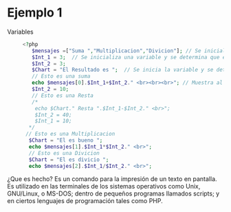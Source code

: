 # Ejemplo 1

Variables
```php
     <?php
        $mensajes =["Suma ","Multiplicacion","Divicion"]; // Se inicializa la variable y se determina que es un array al colocar el contenido dentro de "[]"
        $Int_1 = 3;  // Se inicializa una variable y se determina que es del tipo INT al asignarle un número
        $Int_2 = 3;
        $Chart = "El Resultado es ";  // Se inicia la variable y se determina que es del tipo String o al signarle caracteres dentro de comillas
        // Esto es una suma
        echo $mensajes[0].$Int_1+$Int_2." <br><br><br>"; // Muestra al cliente la suma
        $Int_2 = 10;
        // Esto es una Resta
        /*
         echo $Chart." Resta ".$Int_1-$Int_2." <br>";
         $Int_2 = 40;
         $Int_1 = 10;
       */
      // Esto es una Multiplicacion
       $Chart = "El es bueno ";
       echo $mensajes[1].$Int_1*$Int_2." <br>";
       // Esto es una Divicion
       $Chart = "El es divicio ";
       echo $mensajes[2].$Int_1/$Int_2." <br>";
```
¿Que es hecho?
Es un comando para la impresión de un texto en pantalla. Es utilizado en las terminales de los sistemas operativos como Unix, GNU/Linux, o MS-DOS; dentro de pequeños programas llamados scripts; y en ciertos lenguajes de programación tales como PHP.